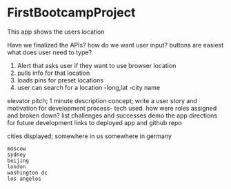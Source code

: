 # FirstBootcampProject


This app shows the users location



Have we finalized the APIs?
how do we want user input?
    buttons are easiest
    what does user need to type?



1. Alert that asks user if they want to use browser location
2. pulls info for that location
3. loads pins for preset locations
4. user can search for a location
    -long,lat
    -city name



elevator pitch; 1 minute description
concept; write a user story and motivation for development
process- tech used. how were roles assigned and broken down?
    list challenges and successes
demo the app
directions for future development
links to deployed app and github repo



cities displayed;
    somewhere in us
    somewhere in germany

    moscow
    sydney
    beijing
    london
    washington dc
    los angelos
    


    